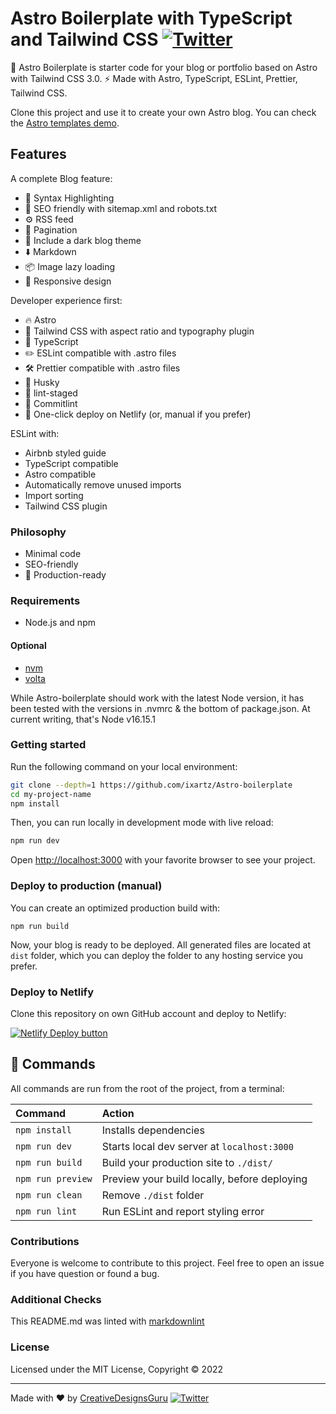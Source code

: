 # Astro Boilerplate with TypeScript and Tailwind CSS [![Twitter](https://img.shields.io/twitter/url/https/twitter.com/cloudposse.svg?style=social&label=Follow%20%40Ixartz)](https://twitter.com/ixartz)

🚀 Astro Boilerplate is starter code for your blog or portfolio based on Astro
with Tailwind CSS 3.0. ⚡️ Made with Astro, TypeScript, ESLint, Prettier,
Tailwind CSS.

Clone this project and use it to create your own Astro blog. You can check the
[Astro templates demo](https://creativedesignsguru.com/demo/astro-boilerplate/).

## Features

A complete Blog feature:

- 🎈 Syntax Highlighting
- 🤖 SEO friendly with sitemap.xml and robots.txt
- ⚙️ RSS feed
- 📖 Pagination
- 🌈 Include a dark blog theme
- ⬇️ Markdown
- 📦 Image lazy loading
- 💎 Responsive design

Developer experience first:

- 🔥 Astro
- 🎨 Tailwind CSS with aspect ratio and typography plugin
- 🎉 TypeScript
- ✏️ ESLint compatible with .astro files
- 🛠 Prettier compatible with .astro files
- 🦊 Husky
- 🚫 lint-staged
- 🚨 Commitlint
- 🔧 One-click deploy on Netlify (or, manual if you prefer)

ESLint with:

- Airbnb styled guide
- TypeScript compatible
- Astro compatible
- Automatically remove unused imports
- Import sorting
- Tailwind CSS plugin

### Philosophy

- Minimal code
- SEO-friendly
- 🚀 Production-ready

### Requirements

- Node.js and npm

#### Optional

- [nvm](https://github.com/nvm-sh/nvm)
- [volta](https://volta.sh/)

While Astro-boilerplate should work with the latest Node version, it has been
tested with the versions in .nvmrc & the bottom of package.json. At current
writing, that's Node v16.15.1

### Getting started

Run the following command on your local environment:

``` bash
git clone --depth=1 https://github.com/ixartz/Astro-boilerplate
cd my-project-name
npm install
```

Then, you can run locally in development mode with live reload:

``` bash
npm run dev
```

Open [http://localhost:3000](http://localhost:3000) with your favorite browser
to see your project.

### Deploy to production (manual)

You can create an optimized production build with:

```shell
npm run build
```

Now, your blog is ready to be deployed. All generated files are located at
`dist` folder, which you can deploy the folder to any hosting service you
prefer.

### Deploy to Netlify

Clone this repository on own GitHub account and deploy to Netlify:

[![Netlify Deploy button](https://www.netlify.com/img/deploy/button.svg)](https://app.netlify.com/start/deploy?repository=https://github.com/ixartz/Astro-boilerplate)

## 🧞 Commands

All commands are run from the root of the project, from a terminal:

| Command           | Action                                       |
|:----------------  |:-------------------------------------------- |
| `npm install`     | Installs dependencies                        |
| `npm run dev`     | Starts local dev server at `localhost:3000`  |
| `npm run build`   | Build your production site to `./dist/`      |
| `npm run preview` | Preview your build locally, before deploying |
| `npm run clean`   | Remove `./dist` folder                       |
| `npm run lint`    | Run ESLint and report styling error          |

### Contributions

Everyone is welcome to contribute to this project.
Feel free to open an issue if you have question or found a bug.

### Additional Checks

This README.md was linted with
[markdownlint](https://github.com/igorshubovych/markdownlint-cli)

### License

Licensed under the MIT License, Copyright © 2022

---

Made with ♥ by [CreativeDesignsGuru](https://creativedesignsguru.com)
[![Twitter](https://img.shields.io/twitter/url/https/twitter.com/cloudposse.svg?style=social&label=Follow%20%40Ixartz)](https://twitter.com/ixartz)

